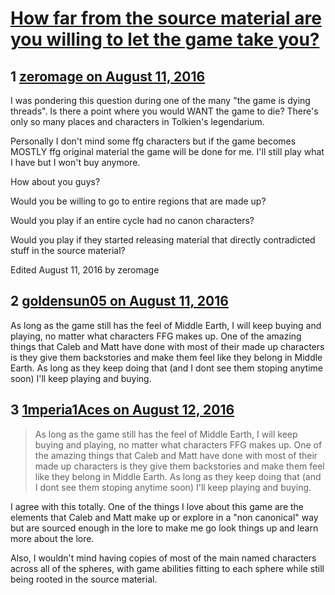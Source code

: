 # [How far from the source material are you willing to let the game take you?](https://community.fantasyflightgames.com/topic/227413-how-far-from-the-source-material-are-you-willing-to-let-the-game-take-you/)

## 1 [zeromage on August 11, 2016](https://community.fantasyflightgames.com/topic/227413-how-far-from-the-source-material-are-you-willing-to-let-the-game-take-you/?do=findComment&comment=2359983)

I was pondering this question during one of the many "the game is dying threads". Is there a point where you would WANT the game to die? There's only so many places and characters in Tolkien's legendarium.

Personally I don't mind some ffg characters but if the game becomes MOSTLY ffg original material the game will be done for me. I'll still play what I have but I won't buy anymore.

How about you guys?

Would you be willing to go to entire regions that are made up?

Would you play if an entire cycle had no canon characters?

Would you play if they started releasing material that directly contradicted stuff in the source material?

Edited August 11, 2016 by zeromage

## 2 [goldensun05 on August 11, 2016](https://community.fantasyflightgames.com/topic/227413-how-far-from-the-source-material-are-you-willing-to-let-the-game-take-you/?do=findComment&comment=2360020)

As long as the game still has the feel of Middle Earth, I will keep buying and playing, no matter what characters FFG makes up. One of the amazing things that Caleb and Matt have done with most of their made up characters is they give them backstories and make them feel like they belong in Middle Earth. As long as they keep doing that (and I dont see them stoping anytime soon) I'll keep playing and buying.

## 3 [1mperia1Aces on August 12, 2016](https://community.fantasyflightgames.com/topic/227413-how-far-from-the-source-material-are-you-willing-to-let-the-game-take-you/?do=findComment&comment=2360863)

> As long as the game still has the feel of Middle Earth, I will keep buying and playing, no matter what characters FFG makes up. One of the amazing things that Caleb and Matt have done with most of their made up characters is they give them backstories and make them feel like they belong in Middle Earth. As long as they keep doing that (and I dont see them stoping anytime soon) I'll keep playing and buying.

I agree with this totally. One of the things I love about this game are the elements that Caleb and Matt make up or explore in a "non canonical" way but are sourced enough in the lore to make me go look things up and learn more about the lore.

Also, I wouldn't mind having copies of most of the main named characters across all of the spheres, with game abilities fitting to each sphere while still being rooted in the source material.

